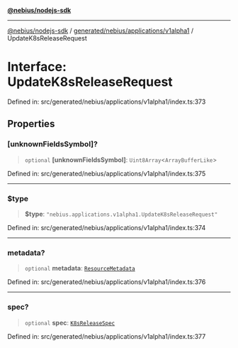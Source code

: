 [**@nebius/nodejs-sdk**](../../../../../README.md)

***

[@nebius/nodejs-sdk](../../../../../README.md) / [generated/nebius/applications/v1alpha1](../README.md) / UpdateK8sReleaseRequest

# Interface: UpdateK8sReleaseRequest

Defined in: src/generated/nebius/applications/v1alpha1/index.ts:373

## Properties

### \[unknownFieldsSymbol\]?

> `optional` **\[unknownFieldsSymbol\]**: `Uint8Array`\<`ArrayBufferLike`\>

Defined in: src/generated/nebius/applications/v1alpha1/index.ts:375

***

### $type

> **$type**: `"nebius.applications.v1alpha1.UpdateK8sReleaseRequest"`

Defined in: src/generated/nebius/applications/v1alpha1/index.ts:374

***

### metadata?

> `optional` **metadata**: [`ResourceMetadata`](../../../common/v1/interfaces/ResourceMetadata.md)

Defined in: src/generated/nebius/applications/v1alpha1/index.ts:376

***

### spec?

> `optional` **spec**: [`K8sReleaseSpec`](K8sReleaseSpec.md)

Defined in: src/generated/nebius/applications/v1alpha1/index.ts:377
